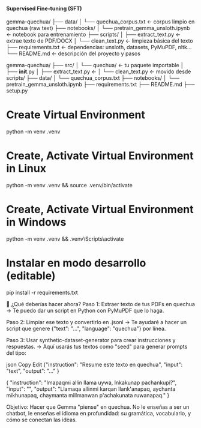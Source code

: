 #### Supervised Fine-tuning (SFT)

gemma-quechua/
├── data/
│ └── quechua_corpus.txt ← corpus limpio en quechua (raw text)
├── notebooks/
│ └── pretrain_gemma_unsloth.ipynb ← notebook para entrenamiento
├── scripts/
│ ├── extract_text.py ← extrae texto de PDF/DOCX
│ └── clean_text.py ← limpieza básica del texto
├── requirements.txt ← dependencias: unsloth, datasets, PyMuPDF, nltk...
└── README.md ← descripción del proyecto y pasos

gemma-quechua/
├── src/
│ └── quechua/ ← tu paquete importable
│ ├── **init**.py
│ ├── extract_text.py ←
│ └── clean_text.py ← movido desde scripts/
├── data/
│ └── quechua_corpus.txt
├── notebooks/
│ └── pretrain_gemma_unsloth.ipynb
├── requirements.txt
├── README.md
├── setup.py

# Create Virtual Environment

python -m venv .venv

# Create, Activate Virtual Environment in Linux

python -m venv .venv && source .venv/bin/activate

# Create, Activate Virtual Environment in Windows

python -m venv .venv && .venv\Scripts\activate

# Instalar en modo desarrollo (editable)

pip install -r requirements.txt

🚀 ¿Qué deberías hacer ahora?
Paso 1: Extraer texto de tus PDFs en quechua
→ Te puedo dar un script en Python con PyMuPDF que lo haga.

Paso 2: Limpiar ese texto y convertirlo en .jsonl
→ Te ayudaré a hacer un script que genere {"text": "...", "language": "quechua"} por línea.

Paso 3: Usar synthetic-dataset-generator para crear instrucciones y respuestas.
→ Aquí usarás tus textos como "seed" para generar prompts del tipo:

json
Copy
Edit
{"instruction": "Resume este texto en quechua", "input": "text", "output": "..." }

{
"instruction": "Imapaqmi allin llama uywa, Inkakunap pachankupi?",
"input": "",
"output": "Llamaqa allinmi karqan llank'anapaq, aychanta mikhunapaq, chaymanta millmanwan p'achakunata ruwanapaq."
}

Objetivo: Hacer que Gemma "piense" en quechua. No le enseñas a ser un chatbot, le enseñas el idioma en profundidad: su gramática, vocabulario, y cómo se conectan las ideas.
